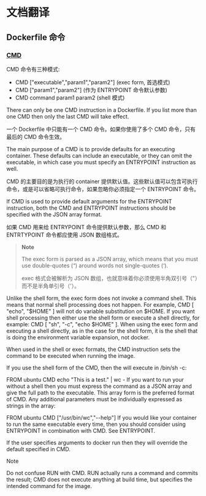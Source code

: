 # 文档翻译

## Dockerfile 命令

### [CMD](https://docs.docker.com/engine/reference/builder/#cmd)

CMD 命令有三种模式:

- CMD ["executable","param1","param2"] (exec form, 首选模式)
- CMD ["param1","param2"] (作为 ENTRYPOINT 命令默认参数)
- CMD command param1 param2 (shell 模式)

There can only be one CMD instruction in a Dockerfile. If you list more than one CMD then only the last CMD will take effect.

一个 Dockerfile 中只能有一个 CMD 命令。如果你使用了多个 CMD 命令，只有最后的 CMD 命令生效。

The main purpose of a CMD is to provide defaults for an executing container. These defaults can include an executable, or they can omit the executable, in which case you must specify an ENTRYPOINT instruction as well.

CMD 的主要目的是为执行的 container 提供默认值。这些默认值可以包含可执行命令，或是可以省略可执行命令，如果忽略你必须指定一个 ENTRYPOINT 命令。

If CMD is used to provide default arguments for the ENTRYPOINT instruction, both the CMD and ENTRYPOINT instructions should be specified with the JSON array format.

如果 CMD 用来给 ENTRYPOINT 命令提供默认参数，那么 CMD 和 ENTRTYPOINT 命令都应使用 JSON 数组格式。

> **Note**
> 
> The exec form is parsed as a JSON array, which means that you must use double-quotes (“) around words not single-quotes (‘).
> 
> exec 格式会被解析为 JSON 数组，也就意味着你必须使用半角双引号（"）而不是半角单引号（'）。

Unlike the shell form, the exec form does not invoke a command shell. This means that normal shell processing does not happen. 
For example, CMD [ "echo", "$HOME" ] will not do variable substitution on $HOME. 
If you want shell processing then either use the shell form or execute a shell directly, for example: CMD [ "sh", "-c", "echo $HOME" ]. 
When using the exec form and executing a shell directly, as in the case for the shell form, it is the shell that is doing the environment variable expansion, not docker.

When used in the shell or exec formats, the CMD instruction sets the command to be executed when running the image.

If you use the shell form of the CMD, then the <command> will execute in /bin/sh -c:


FROM ubuntu
CMD echo "This is a test." | wc -
If you want to run your <command> without a shell then you must express the command as a JSON array and give the full path to the executable. This array form is the preferred format of CMD. Any additional parameters must be individually expressed as strings in the array:


FROM ubuntu
CMD ["/usr/bin/wc","--help"]
If you would like your container to run the same executable every time, then you should consider using ENTRYPOINT in combination with CMD. See ENTRYPOINT.

If the user specifies arguments to docker run then they will override the default specified in CMD.

Note

Do not confuse RUN with CMD. RUN actually runs a command and commits the result; CMD does not execute anything at build time, but specifies the intended command for the image.
